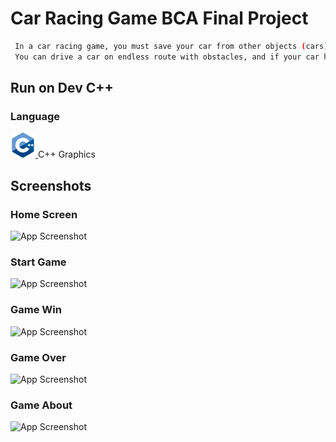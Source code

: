 
# Car Racing Game BCA Final Project
```bash
 In a car racing game, you must save your car from other objects (cars) with the help of arrow keys. 
 You can drive a car on endless route with obstacles, and if your car hits the object 3 times, then the game is over.
  ```                 
## Run on Dev C++

### Language
<a href="https://www.w3schools.com/cpp/" target="_blank" rel="noreferrer"> <img src="https://raw.githubusercontent.com/devicons/devicon/master/icons/cplusplus/cplusplus-original.svg" alt="cplusplus" width="40" height="40"/> </a>
  C++ Graphics




## Screenshots 

### Home Screen

![App Screenshot](https://github.com/SIMahajan/Car-Racing-Game-Project-In-C-C-Graphics/blob/main/game%20photo/HOME%20SCREEN.PNG?raw=true)


### Start Game
![App Screenshot](https://github.com/SIMahajan/Car-Racing-Game-Project-In-C-C-Graphics/blob/main/game%20photo/START%20GAME.PNG?raw=true)


### Game Win 

![App Screenshot](https://github.com/SIMahajan/Car-Racing-Game-Project-In-C-C-Graphics/blob/main/game%20photo/YOU%20WIN.PNG?raw=true)


### Game Over

![App Screenshot](https://github.com/SIMahajan/Car-Racing-Game-Project-In-C-C-Graphics/blob/main/game%20photo/GAME%20OVER.PNG?raw=true)


### Game About

![App Screenshot](https://github.com/SIMahajan/Car-Racing-Game-Project-In-C-C-Graphics/blob/main/game%20photo/GAME%20ABOUT.PNG?raw=true)


